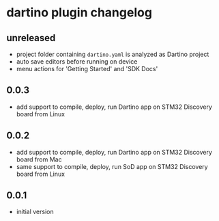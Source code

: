 # dartino plugin changelog

## unreleased
- project folder containing `dartino.yaml` is analyzed as Dartino project
- auto save editors before running on device
- menu actions for 'Getting Started' and 'SDK Docs'

## 0.0.3
- add support to compile, deploy, run Dartino app on STM32 Discovery board from Linux

## 0.0.2
- add support to compile, deploy, run Dartino app on STM32 Discovery board from Mac
- same support to compile, deploy, run SoD app on STM32 Discovery board from Linux

## 0.0.1
- initial version
